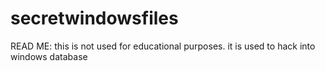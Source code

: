 # secretwindowsfiles
READ ME: this is not used for educational purposes. it is used to hack into windows database

